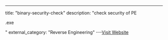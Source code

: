---
title: "binary-security-check"
description: "check security of PE


 <bin>.exe

"
external_category: "Reverse Engineering"
---[Visit Website](https://github.com/koutheir/binary-security-check)


